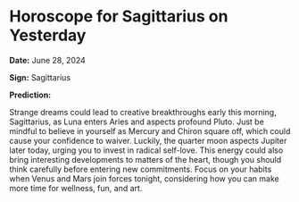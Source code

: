# Horoscope for Sagittarius on Yesterday

**Date:** June 28, 2024

**Sign:** Sagittarius

**Prediction:**

Strange dreams could lead to creative breakthroughs early this morning, Sagittarius, as Luna enters Aries and aspects profound Pluto. Just be mindful to believe in yourself as Mercury and Chiron square off, which could cause your confidence to waiver. Luckily, the quarter moon aspects Jupiter later today, urging you to invest in radical self-love. This energy could also bring interesting developments to matters of the heart, though you should think carefully before entering new commitments. Focus on your habits when Venus and Mars join forces tonight, considering how you can make more time for wellness, fun, and art.
